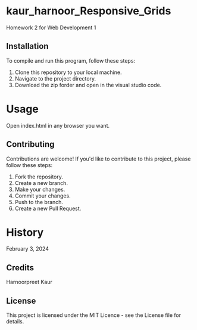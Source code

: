 # kaur_harnoor_Responsive_Grids
Homework 2 for Web Development 1

 ## Installation
To compile and run this program, follow these steps:

1. Clone this repository to your local machine.
2. Navigate to the project directory.
3. Download the zip forder and open in the visual studio code.

# Usage
Open index.html in any browser you want.

## Contributing
Contributions are welcome! If you'd like to contribute to this project, please follow these steps:

1. Fork the repository.
2. Create a new branch.
3. Make your changes.
4. Commit your changes.
5. Push to the branch.
6. Create a new Pull Request.

# History
February 3, 2024

## Credits
Harnoorpreet Kaur

## License
This project is licensed under the MIT Licence - see the License file for details.